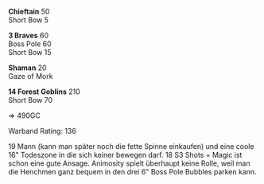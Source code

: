 **Chieftain** 50  
Short Bow 5

**3 Braves** 60  
Boss Pole 60  
Short Bow 15  

**Shaman** 20  
Gaze of Mork  

**14 Forest Goblins** 210  
Short Bow 70  

=> 490GC  

Warband Rating: 136

19 Mann (kann man später noch die fette Spinne einkaufen) und eine coole 16" Todeszone in die sich keiner bewegen darf. 18 S3 Shots + Magic ist schon eine gute Ansage. Animosity spielt überhaupt keine Rolle, weil man die Henchmen ganz bequem in den drei 6" Boss Pole Bubbles parken kann.
